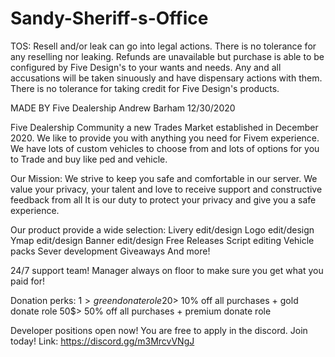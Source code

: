 # Sandy-Sheriff-s-Office

TOS:
Resell and/or leak can go into legal actions. There is no tolerance for any reselling nor leaking. Refunds are unavailable but purchase is able to be configured by Five Design's to your wants and needs. Any and all accusations will be taken sinuously and have dispensary actions with them. There is no tolerance for taking credit for Five Design's products.

MADE BY Five Dealership
Andrew Barham 12/30/2020


Five Dealership Community
a new Trades Market established in December 2020. We like to provide you with anything you need for Fivem experience. We have lots of custom vehicles to choose from and lots of options for you to Trade and buy like ped and vehicle.

Our Mission:
We strive to keep you safe and comfortable in our server. We value your privacy, your talent and love to receive support and constructive feedback from all It is our duty to protect your privacy and give you a safe experience.

Our product provide a wide selection:
Livery edit/design
Logo edit/design
Ymap edit/design
Banner edit/design
Free Releases 
Script editing
Vehicle packs
Sever development 
Giveaways
And more!

24/7 support team!
Manager always on floor to make sure you get what you paid for!

Donation perks:
1$> green donate role 
20$> 10% off all purchases + gold donate role 
50$> 50% off all purchases + premium donate role

Developer positions open now! You are free to apply in the discord. Join today!
Link: https://discord.gg/m3MrcvVNgJ
